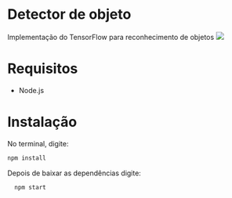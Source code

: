 # Detector de objeto
Implementação do TensorFlow para reconhecimento de objetos 
![](https://github.com/Icarobernard/Detector-de-objeto/blob/master/src/gif1.gif)
# Requisitos
- Node.js 
# Instalação
No terminal, digite:
```md
npm install
```
Depois de baixar as dependências digite:

```md
  npm start
```
